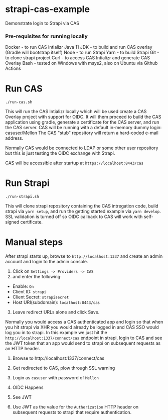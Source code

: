 # strapi-cas-example
Demonstrate login to Strapi via CAS

### Pre-requisites for running locally
Docker - to run CAS Intializr
Java 11 JDK - to build and run CAS overlay (Gradle will bootstrap itself)
Node - to run Strapi
Yarn - to build Strapi
Git - to clone strapi project
Curl - to access CAS Intializr and generate CAS Overlay
Bash - tested on Windows with msys2, also on Ubuntu via Github Actions


# Run CAS
```
./run-cas.sh
```
This will run the CAS Intializr locally which will be used create a CAS Overlay project with support for OIDC. 
It will them proceed to build the CAS application using gradle, generate a certificate for the CAS server, and run the CAS server.
CAS will be running with a default in-memory dummy login: casuser/Mellon
The CAS "stub" repository will return a hard-coded e-mail address. 

Normally CAS would be connected to LDAP or some other user repository but this is just testing the OIDC exchange with Strapi. 

CAS will be accessible after startup at `https://localhost:8443/cas` 


# Run Strapi
```
./run-strapi.sh
```
This will clone strapi repository containing the CAS intregation code, build strapi via `yarn setup`, 
and run the getting started example via `yarn develop`. 
SSL validation is turned off so OIDC callback to CAS will work with self-signed certificate.


# Manual steps
After strapi starts up, browse to `http://localhost:1337` and create an admin account and login to the admin console.

1. Click on `Settings -> Providers -> CAS`
2. and enter the following:
- Enable: `On`
- Client ID: `strapi`
- Client Secret: `strapisecret`
- Host URI(subdomain): `localhost:8443/cas`
3. Leave redirect URLs alone and click Save.

Normally you would access a CAS authenticated app and login so that when you hit strapi via XHR you would already be logged 
in and CAS SSO would log you in to strapi. In this example we just hit the `http://localhost:1337/connect/cas` endpoint in strapi, 
login to CAS and see the JWT token that an app would send to strapi on subsequent requests as an HTTP header.

1. Browse to http://localhost:1337/connect/cas

2. Get redirected to CAS, plow through SSL warning

3. Login as `casuser` with password of `Mellon`

4. OIDC Happens

5. See JWT 

6. Use JWT as the value for the `Authorization` HTTP header on subsequent requests to strapi that require authentication. 
